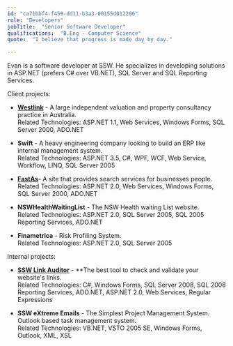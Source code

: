 ```yaml
---
id: "ca71bbf4-f459-dd11-b3a3-00155d012206"
role: "Developers"
jobTitle:  "Senior Software Developer"
qualifications:  "B.Eng - Computer Science"
quote:  "I believe that progress is made day by day."

---
```


Evan is a software developer at SSW. He specializes in developing solutions in ASP.NET (prefers C# over VB.NET), SQL Server and SQL Reporting Services. 

Client projects: 

* **[Westlink](http://www.westlinkconsulting.com.au)** - A large independent valuation and property consultancy practice in Australia.  
  Related Technologies: ASP.NET 1.1, Web Services, Windows Forms, SQL Server 2000, ADO.NET

* **Swift** - A heavy engineering company looking to build an ERP like internal management system.  
   Related Technologies: ASP.NET 3.5, C#, WPF, WCF, Web Service, Workflow, LINQ, SQL Server 2005

* **[FastAs](http://www.fastas.com)**- A site that provides search services for businesses people.  
   Related Technologies: ASP.NET 2.0, Web Services, Windows Forms, SQL Server 2000, ADO.NET

* **NSWHealthWaitingList** - The NSW Health waiting List website.  
   Related Technologies: ASP.NET 2.0, SQL Server 2005, SQL 2005 Reporting Services, ADO.NET
  
* **Finametrica** - Risk Profiling System.  
   Related Technologies: ASP.NET 2.0, SQL Server 2005

Internal projects:

* **[SSW Link Auditor](https://sswlinkauditor.com)** - **The best tool to check and validate your website's links.  
   Related Technologies: C#, Windows Forms, SQL Server 2008, SQL 2008 Reporting Services, ADO.NET, ASP.NET 2.0, Web Services, Regular Expressions

* **SSW eXtreme Emails** - The Simplest Project Management System. Outlook based task management system.   
   Related Technologies: VB.NET, VSTO 2005 SE, Windows Forms, Outlook, XML, XSL
